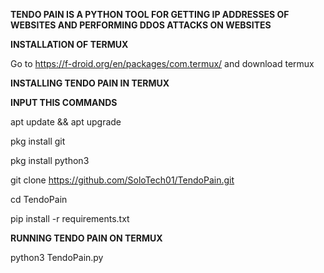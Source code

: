 **TENDO PAIN IS A PYTHON TOOL FOR GETTING IP ADDRESSES OF WEBSITES AND PERFORMING DDOS ATTACKS ON WEBSITES**

**INSTALLATION OF TERMUX**

Go to https://f-droid.org/en/packages/com.termux/ and download termux

**INSTALLING TENDO PAIN IN TERMUX**

**INPUT THIS COMMANDS**

apt update && apt upgrade

pkg install git

pkg install python3

git clone https://github.com/SoloTech01/TendoPain.git

cd TendoPain

pip install -r requirements.txt

**RUNNING TENDO PAIN ON TERMUX**

python3 TendoPain.py
